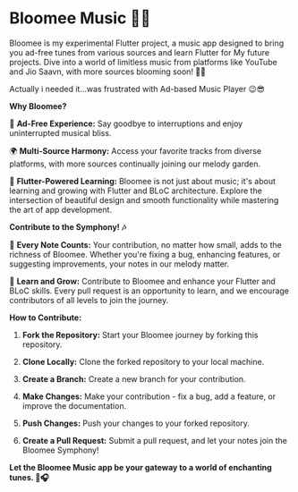 # **Bloomee Music 🌸🎶**

Bloomee is my experimental Flutter project, a music app designed to bring you ad-free tunes from various sources and learn Flutter for My future projects. Dive into a world of limitless music from platforms like YouTube and Jio Saavn, with more sources blooming soon! 🌼🎵

Actually i needed it...was frustrated with Ad-based Music Player 😉😎

**Why Bloomee?**

🌟 **Ad-Free Experience:** Say goodbye to interruptions and enjoy uninterrupted musical bliss.

🌍 **Multi-Source Harmony:** Access your favorite tracks from diverse platforms, with more sources continually joining our melody garden.

🚀 **Flutter-Powered Learning:** Bloomee is not just about music; it's about learning and growing with Flutter and BLoC architecture. Explore the intersection of beautiful design and smooth functionality while mastering the art of app development.

**Contribute to the Symphony! 🎶**

🌱 **Every Note Counts:** Your contribution, no matter how small, adds to the richness of Bloomee. Whether you're fixing a bug, enhancing features, or suggesting improvements, your notes in our melody matter.

🚀 **Learn and Grow:** Contribute to Bloomee and enhance your Flutter and BLoC skills. Every pull request is an opportunity to learn, and we encourage contributors of all levels to join the journey.

**How to Contribute:**

1. **Fork the Repository:** Start your Bloomee journey by forking this repository.

2. **Clone Locally:** Clone the forked repository to your local machine.

3. **Create a Branch:** Create a new branch for your contribution.

4. **Make Changes:** Make your contribution - fix a bug, add a feature, or improve the documentation.

5. **Push Changes:** Push your changes to your forked repository.

6. **Create a Pull Request:** Submit a pull request, and let your notes join the Bloomee Symphony!

**Let the Bloomee Music app be your gateway to a world of enchanting tunes. 🌺🎧**
